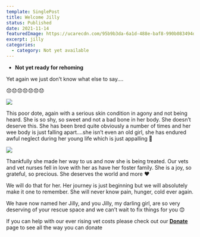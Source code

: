 ```yaml
---
template: SinglePost
title: Welcome Jilly
status: Published
date: 2021-11-14
featuredImage: https://ucarecdn.com/95b9b3da-6a1d-488e-baf8-990b083494d1/-/crop/1646x1287/0,239/-/preview/
excerpt: jilly
categories:
  - category: Not yet available
---
```

* **Not yet ready for rehoming**

Yet again we just don’t know what else to say….

😞😞😞😞😞😞😞

![](https://ucarecdn.com/d5329b3b-f562-4c68-9017-9313ee0587fa/)

This poor dote, again with a serious skin condition in agony and not being heard. She is so shy, so sweet and not a bad bone in her body. She doesn’t deserve this. She has been bred quite obviously a number of times and her wee body is just falling apart….she isn’t even an old girl, she has endured awful neglect during her young life which is just appalling 🤬

![](https://ucarecdn.com/a0b3aeea-e8a5-4036-b0e6-9a53599d21ca/)

Thankfully she made her way to us and now she is being treated. Our vets and vet nurses fell in love with her as have her foster family. She is a joy, so grateful, so precious. She deserves the world and more ❤️

We will do that for her. Her journey is just beginning but we will absolutely make it one to remember. She will never know pain, hunger, cold ever again.

We have now named her Jilly, and you Jilly, my darling girl, are so very deserving of your rescue space and we can’t wait to fix things for you 😊


If you can help with our ever rising vet costs please check out our **[Donate](https://www.friendsofrescueni.com/donate/)** page to see all the way you can donate